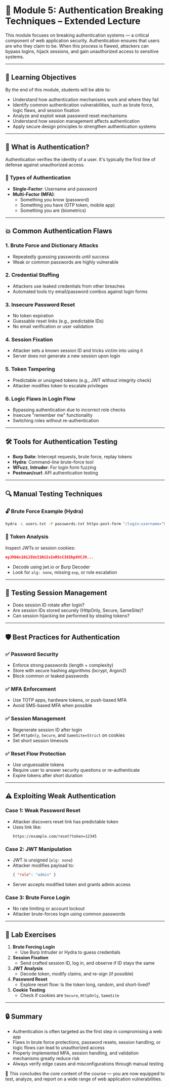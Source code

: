 # 🔐 Module 5: Authentication Breaking Techniques – Extended Lecture

This module focuses on breaking authentication systems — a critical component of web application security. Authentication ensures that users are who they claim to be. When this process is flawed, attackers can bypass logins, hijack sessions, and gain unauthorized access to sensitive systems.

---

## 🎯 Learning Objectives

By the end of this module, students will be able to:

- Understand how authentication mechanisms work and where they fail
- Identify common authentication vulnerabilities, such as brute force, logic flaws, and session fixation
- Analyze and exploit weak password reset mechanisms
- Understand how session management affects authentication
- Apply secure design principles to strengthen authentication systems

---

## 📌 What is Authentication?

Authentication verifies the identity of a user. It's typically the first line of defense against unauthorized access.

### 🧩 Types of Authentication

- **Single-Factor**: Username and password
- **Multi-Factor (MFA)**:
  - Something you know (password)
  - Something you have (OTP token, mobile app)
  - Something you are (biometrics)

---

## 💥 Common Authentication Flaws

### 1. **Brute Force and Dictionary Attacks**
- Repeatedly guessing passwords until success
- Weak or common passwords are highly vulnerable

### 2. **Credential Stuffing**
- Attackers use leaked credentials from other breaches
- Automated tools try email/password combos against login forms

### 3. **Insecure Password Reset**
- No token expiration
- Guessable reset links (e.g., predictable IDs)
- No email verification or user validation

### 4. **Session Fixation**
- Attacker sets a known session ID and tricks victim into using it
- Server does not generate a new session upon login

### 5. **Token Tampering**
- Predictable or unsigned tokens (e.g., JWT without integrity check)
- Attacker modifies token to escalate privileges

### 6. **Logic Flaws in Login Flow**
- Bypassing authentication due to incorrect role checks
- Insecure "remember me" functionality
- Switching roles without re-authentication

---

## 🛠️ Tools for Authentication Testing

- **Burp Suite**: Intercept requests, brute force, replay tokens
- **Hydra**: Command-line brute-force tool
- **WFuzz**, **Intruder**: For login form fuzzing
- **Postman/curl**: API authentication testing

---

## 🔍 Manual Testing Techniques

### 🔓 Brute Force Example (Hydra)
```bash
hydra -L users.txt -P passwords.txt https-post-form "/login:username=^USER^&password=^PASS^:F=Incorrect"
```

### 🧪 Token Analysis
Inspect JWTs or session cookies:
```json
eyJhbGciOiJIUzI1NiIsInR5cCI6IkpXVCJ9...
```
- Decode using jwt.io or Burp Decoder
- Look for `alg: none`, missing `exp`, or role escalation

---

## 🧪 Testing Session Management

- Does session ID rotate after login?
- Are session IDs stored securely (HttpOnly, Secure, SameSite)?
- Can session hijacking be performed by stealing tokens?

---

## 🛡️ Best Practices for Authentication

### ✅ Password Security
- Enforce strong passwords (length + complexity)
- Store with secure hashing algorithms (bcrypt, Argon2)
- Block common or leaked passwords

### ✅ MFA Enforcement
- Use TOTP apps, hardware tokens, or push-based MFA
- Avoid SMS-based MFA when possible

### ✅ Session Management
- Regenerate session ID after login
- Set `HttpOnly`, `Secure`, and `SameSite=Strict` on cookies
- Set short session timeouts

### ✅ Reset Flow Protection
- Use unguessable tokens
- Require user to answer security questions or re-authenticate
- Expire tokens after short duration

---

## ⚠️ Exploiting Weak Authentication

### Case 1: Weak Password Reset
- Attacker discovers reset link has predictable token
- Uses link like:
  ```
  https://example.com/reset?token=12345
  ```

### Case 2: JWT Manipulation
- JWT is unsigned (`alg: none`)
- Attacker modifies payload to:
  ```json
  { "role": "admin" }
  ```
- Server accepts modified token and grants admin access

### Case 3: Brute Force Login
- No rate limiting or account lockout
- Attacker brute-forces login using common passwords

---

## 🧪 Lab Exercises

1. **Brute Forcing Login**
   - Use Burp Intruder or Hydra to guess credentials
2. **Session Fixation**
   - Send crafted session ID, log in, and observe if ID stays the same
3. **JWT Analysis**
   - Decode token, modify claims, and re-sign (if possible)
4. **Password Reset**
   - Explore reset flow: Is the token long, random, and short-lived?
5. **Cookie Testing**
   - Check if cookies are `Secure`, `HttpOnly`, `SameSite`

---

## 🔒 Summary

- Authentication is often targeted as the first step in compromising a web app
- Flaws in brute force protections, password resets, session handling, or logic flows can lead to unauthorized access
- Properly implemented MFA, session handling, and validation mechanisms greatly reduce risk
- Always verify edge cases and misconfigurations through manual testing

🎯 This concludes the core content of the course — you are now equipped to test, analyze, and report on a wide range of web application vulnerabilities.